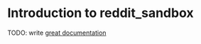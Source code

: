 # Introduction to reddit_sandbox

TODO: write [great documentation](http://jacobian.org/writing/great-documentation/what-to-write/)
